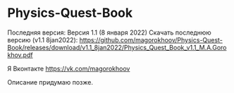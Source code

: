 # Physics-Quest-Book
Последняя версия: Версия 1.1 (8 января 2022)
Скачать последнюю версию (v1.1 8jan2022): https://github.com/magorokhoov/Physics-Quest-Book/releases/download/v1.1_8jan2022/Physics_Quest_Book_v1.1_M.A.Gorokhov.pdf

Я Вконтакте https://vk.com/magorokhoov

Описание придумаю позже.

